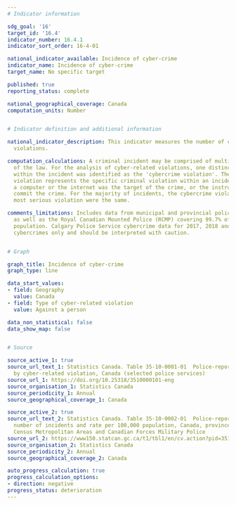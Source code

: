 ```yaml
---
# Indicator information

sdg_goal: '16'
target_id: '16.4'
indicator_number: 16.4.1
indicator_sort_order: 16-4-01

national_indicator_available: Incidence of cyber-crime
indicator_name: Incidence of cyber-crime
target_name: No specific target

published: true
reporting_status: complete

national_geographical_coverage: Canada
computation_units: Number


# Indicator definition and additional information

national_indicator_description: This indicator measures the number of cyber-related
  violations.

computation_calculations: A criminal incident may be comprised of multiple violations
  of the law. For the analysis of cyber-related violations, one distinct violation
  within the incident was identified as the 'cybercrime violation'. The cybercrime
  violation represents the specific criminal violation within an incident in which
  a computer or the internet was the target of the crime, or the instrument used to
  commit the crime. For the majority of incidents, the cybercrime violation and the
  most serious violation were the same.

comments_limitations: Includes data from municipal and provincial police services
  as well as the Royal Canadian Mounted Police (RCMP) covering 99.7% of the Canadian
  population. Calgary Police Service cybercrime data for 2017, 2018 and 2019 are suspected
  cybercrimes only and should be interpreted with caution.


# Graph

graph_title: Incidence of cyber-crime
graph_type: line

data_start_values:
- field: Geography
  value: Canada
- field: Type of cyber-related violation
  value: Against a person

data_non_statistical: false
data_show_map: false


# Source

source_active_1: true
source_url_text_1: Statistics Canada. Table 35-10-0001-01  Police-reported cybercrime,
  by cyber-related violation, Canada (selected police services)
source_url_1: https://doi.org/10.25318/3510000101-eng
source_organisation_1: Statistics Canada
source_periodicity_1: Annual
source_geographical_coverage_1: Canada

source_active_2: true
source_url_text_2: Statistics Canada. Table 35-10-0002-01  Police-reported cybercrime, 
  number of incidents and rate per 100,000 population, Canada, provinces, territories, 
  Census Metropolitan Areas and Canadian Forces Military Police
source_url_2: https://www150.statcan.gc.ca/t1/tbl1/en/cv.action?pid=3510000201
source_organisation_2: Statistics Canada
source_periodicity_2: Annual
source_geographical_coverage_2: Canada

auto_progress_calculation: true
progress_calculation_options:
- direction: negative
progress_status: deterioration
---
```

